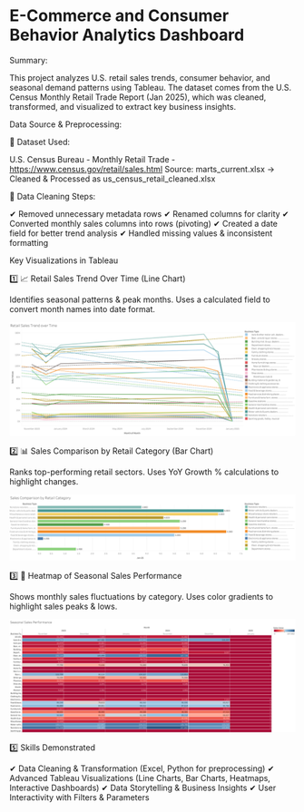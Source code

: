 # E-Commerce and Consumer Behavior Analytics Dashboard

Summary:

This project analyzes U.S. retail sales trends, consumer behavior, and seasonal demand patterns using Tableau.
The dataset comes from the U.S. Census Monthly Retail Trade Report (Jan 2025), which was cleaned, transformed, and visualized to extract key business insights.

Data Source & Preprocessing:

📌 Dataset Used: 

U.S. Census Bureau - Monthly Retail Trade - https://www.census.gov/retail/sales.html
Source: marts_current.xlsx → Cleaned & Processed as us_census_retail_cleaned.xlsx

📌 Data Cleaning Steps:

✔ Removed unnecessary metadata rows
✔ Renamed columns for clarity
✔ Converted monthly sales columns into rows (pivoting)
✔ Created a date field for better trend analysis
✔ Handled missing values & inconsistent formatting

Key Visualizations in Tableau

1️⃣ 📈 Retail Sales Trend Over Time (Line Chart)

Identifies seasonal patterns & peak months.
Uses a calculated field to convert month names into date format.

![Alt text](Sheet%201.png)


2️⃣ 📊 Sales Comparison by Retail Category (Bar Chart)

Ranks top-performing retail sectors.
Uses YoY Growth % calculations to highlight changes.

![Alt text](Sheet%202.png)

3️⃣ 🎨 Heatmap of Seasonal Sales Performance

Shows monthly sales fluctuations by category.
Uses color gradients to highlight sales peaks & lows.

![Alt text](Sheet%204.png)

5️⃣ Skills Demonstrated

✔ Data Cleaning & Transformation (Excel, Python for preprocessing)
✔ Advanced Tableau Visualizations (Line Charts, Bar Charts, Heatmaps, Interactive Dashboards)
✔ Data Storytelling & Business Insights
✔ User Interactivity with Filters & Parameters

